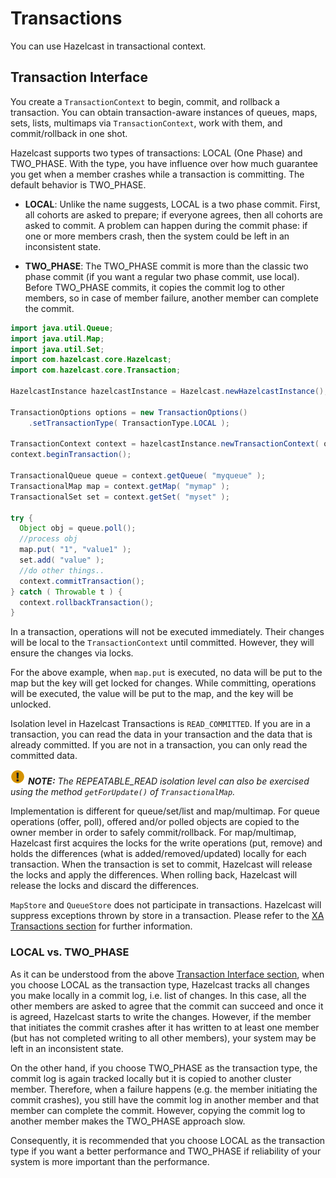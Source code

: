 

# Transactions

You can use Hazelcast in transactional context. 

## Transaction Interface

You create a `TransactionContext` to begin, commit, and rollback a transaction. You can obtain transaction-aware instances of queues, maps, sets, lists, multimaps via `TransactionContext`, work with them, and commit/rollback in one shot.

Hazelcast supports two types of transactions: LOCAL (One Phase) and TWO\_PHASE. With the type, you have influence over how much guarantee you get when a member crashes while a transaction is committing. The default behavior is TWO\_PHASE.

- **LOCAL**: Unlike the name suggests, LOCAL is a two phase commit. First, all cohorts are asked to prepare; if everyone agrees, then all cohorts are asked to commit. A problem can happen during the commit phase: if one or more members crash, then the system could be left in an inconsistent state.

- **TWO\_PHASE**: The TWO\_PHASE commit is more than the classic two phase commit (if you want a regular two phase commit, use local). Before TWO\_PHASE commits, it copies the commit log to other members, so in case of member failure, another member can complete the commit.

```java
import java.util.Queue;
import java.util.Map;
import java.util.Set;
import com.hazelcast.core.Hazelcast;
import com.hazelcast.core.Transaction; 

HazelcastInstance hazelcastInstance = Hazelcast.newHazelcastInstance();

TransactionOptions options = new TransactionOptions()
    .setTransactionType( TransactionType.LOCAL );
    
TransactionContext context = hazelcastInstance.newTransactionContext( options )
context.beginTransaction();

TransactionalQueue queue = context.getQueue( "myqueue" );
TransactionalMap map = context.getMap( "mymap" );
TransactionalSet set = context.getSet( "myset" );

try {
  Object obj = queue.poll();
  //process obj
  map.put( "1", "value1" );
  set.add( "value" );
  //do other things..
  context.commitTransaction();
} catch ( Throwable t ) {
  context.rollbackTransaction();
}
```

In a transaction, operations will not be executed immediately. Their changes will be local to the `TransactionContext` until committed. However, they will ensure the changes via locks. 

For the above example, when `map.put` is executed, no data will be put to the map but the key will get locked for changes. While committing, operations will be executed, the value will be put to the map, and the key will be unlocked.

Isolation level in Hazelcast Transactions is `READ_COMMITTED`. If you are in a transaction, you can read the data in your transaction and the data that is already committed. If you are not in a transaction, you can only read the committed data.

![image](images/NoteSmall.jpg) ***NOTE:*** *The REPEATABLE_READ isolation level can also be exercised using the method `getForUpdate()` of `TransactionalMap`.*

Implementation is different for queue/set/list and map/multimap. For queue operations (offer, poll), offered and/or polled objects are copied to the owner member in order to safely commit/rollback. For map/multimap, Hazelcast first acquires the locks for the write operations (put, remove) and holds the differences (what is added/removed/updated) locally for each transaction. When the transaction is set to commit, Hazelcast will release the locks and apply the differences. When rolling back, Hazelcast will release the locks and discard the differences.

`MapStore` and `QueueStore` does not participate in transactions. Hazelcast will suppress exceptions thrown by store in a transaction. Please refer to the [XA Transactions section](#xa-transactions) for further information.

### LOCAL vs. TWO_PHASE

As it can be understood from the above [Transaction Interface section](#transaction-interface), when you choose LOCAL as the transaction type, Hazelcast tracks all changes you make locally in a commit log, i.e. list of changes. In this case, all the other members are asked to agree that the commit can succeed and once it is agreed, Hazelcast starts to write the changes. 
However, if the member that initiates the commit crashes after it has written to at least one member (but has not completed writing to all other members), your system may be left in an inconsistent state.

On the other hand, if you choose TWO_PHASE as the transaction type, the commit log is again tracked locally but it is copied to another cluster member. Therefore, when a failure happens (e.g. the member initiating the commit crashes), you still have the commit log in another member and that member can complete the commit. However, copying the commit log to another member makes the TWO_PHASE approach slow.

Consequently, it is recommended that you choose LOCAL as the transaction type if you want a better performance and TWO_PHASE if reliability of your system is more important than the performance. 

